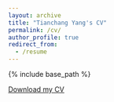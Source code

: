 ```yaml
---
layout: archive
title: "Tianchang Yang's CV"
permalink: /cv/
author_profile: true
redirect_from:
  - /resume
---
```


{% include base_path %}

[Download my CV](https://tianchang-yang.github.io/files/Tianchang_CV.pdf)